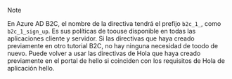 > [!NOTE]
> En Azure AD B2C, el nombre de la directiva tendrá el prefijo `b2c_1_`, como `b2c_1_sign_up`.  Es sus políticas de toouse disponible en todas las aplicaciones cliente y servidor.  Si las directivas que haya creado previamente en otro tutorial B2C, no hay ninguna necesidad de toodo de nuevo. Puede volver a usar las directivas de Hola que haya creado previamente en el portal de hello si coinciden con los requisitos de Hola de aplicación hello.
> 
> 

